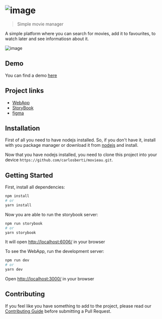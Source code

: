 # ![image](https://user-images.githubusercontent.com/22118601/118424506-bf44a600-b69d-11eb-8e36-ce9de7890ac4.png)

> Simple movie manager

A simple platform where you can search for movies, add it to favourites, to watch later and see informatiosn about it.

![image](https://user-images.githubusercontent.com/22118601/118424621-ebf8bd80-b69d-11eb-9b28-a4979dbf796d.png)

## Demo
  You can find a demo [here](https://youtu.be/XzXRRQehz98)


## Project links

- [WebApp](https://movieau.carlosberti.dev/)
- [StoryBook](https://storybook.movieau.carlosberti.dev/)
- [figma](https://www.figma.com/file/bcSff7DbWLJohFszgffg2W/movieau?node-id=0%3A1)

## Installation

First of all you need to have nodejs installed. So, if you don't have it, install with you package manager or download it from [nodejs](https://nodejs.org/en/) and install.

Now that you have nodejs installed, you need to clone this project into your device `https://github.com/carlosberti/movieau.git`.

## Getting Started

First, install all dependencies:

```bash
npm install
# or
yarn install
```

Now you are able to run the storybook server:

```bash
npm run storybook
# or
yarn storybook
```

It will open [http://localhost:6006/](http://localhost:6006/) in your browser

To see the WebApp, run the development server:

```bash
npm run dev
# or
yarn dev
```

Open [http://localhost:3000/](http://localhost:3000/) in your browser

## Contributing

If you feel like you have something to add to the project, please read our [Contributing Guide](CONTRIBUTING.md) before submitting a Pull Request.
